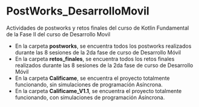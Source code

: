 # PostWorks_DesarrolloMovil
Actividades de postworks y retos finales del curso de Kotlin Fundamental de la Fase II del curso de Desarrollo Movil

- En la carpeta **postworks**, se encuentra todos los postworks realizados durante las 8 sesiones de la 2da fase de curso de Desarrollo Móvil
- En la carpeta **retos_finales**, se encuentra todos los retos finales realizados durante las 8 sesiones de la 2da fase de curso de Desarrollo Móvil
- En la carpeta **Calificame**, se encuentra el proyecto totalmente funcionando, sin simulaciones de programación Asíncrona.
- En la carpeta **Calificame_V1.1**, se encuentra el proyecto totalmente funcionando, con simulaciones de programación Asíncrona.

